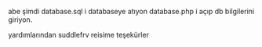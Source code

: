 abe şimdi database.sql i databaseye atıyon database.php i açıp db bilgilerini giriyon.

yardımlarından suddlefrv reisime teşekürler
